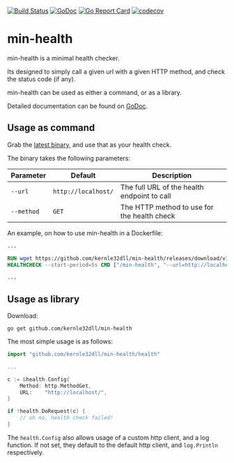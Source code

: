 [![Build Status](https://travis-ci.com/kernle32dll/min-health.svg?branch=master)](https://travis-ci.com/kernle32dll/min-health)
[![GoDoc](https://godoc.org/github.com/kernle32dll/min-health?status.svg)](http://godoc.org/github.com/kernle32dll/min-health)
[![Go Report Card](https://goreportcard.com/badge/github.com/kernle32dll/min-health)](https://goreportcard.com/report/github.com/kernle32dll/min-health)
[![codecov](https://codecov.io/gh/kernle32dll/min-health/branch/master/graph/badge.svg)](https://codecov.io/gh/kernle32dll/min-health)

# min-health

min-health is a minimal health checker.

Its designed to simply call a given url with a given HTTP method, and check the status code (if any).

min-health can be used as either a command, or as a library.

Detailed documentation can be found on [GoDoc](https://godoc.org/github.com/kernle32dll/min-health).

## Usage as command

Grab the [latest binary](https://github.com/kernle32dll/min-health/releases/latest), and use that as your health check.

The binary takes the following parameters:

|  Parameter | Default             |  Description                                |
|------------|---------------------|---------------------------------------------|
| `--url`    | `http://localhost/` | The full URL of the health endpoint to call |
| `--method` | `GET`               | The HTTP method to use for the health check |


An example, on how to use min-health in a Dockerfile:

```Dockerfile
...

RUN wget https://github.com/kernle32dll/min-health/releases/download/v1.0.0/min-health-linux-amd64 && chmod +x min-health-linux-amd64
HEALTHCHECK --start-period=5s CMD ["/min-health", "--url=http://localhost:9024/health"]

...
```

## Usage as library

Download:

```
go get github.com/kernle32dll/min-health
```

The most simple usage is as follows:

```go
import "github.com/kernle32dll/min-health/health"

...

c := &health.Config{
    Method: http.MethodGet,
    URL:    "http://localhost/",
}

if !health.DoRequest(c) {
    // oh no, health check failed!
}
```

The `health.Config` also allows usage of a custom http client, and a log function. If not set, they default to the default http client,
and `log.Println` respectively.